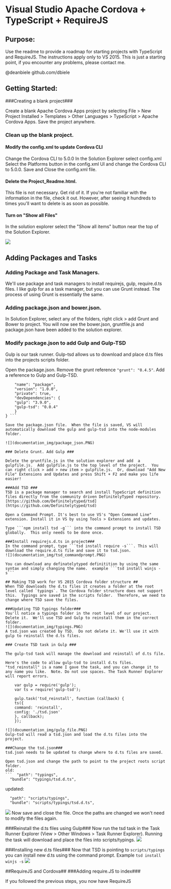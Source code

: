 # Visual Studio Apache Cordova + TypeScript + RequireJS #

## Purpose: ##
Use the readme to provide a roadmap for starting projects with TypeScript and RequireJS.  The instructions apply only to VS 2015. This is just a starting point, if you encounter any problems, please contact me. 

@deanbiele
github.com/dbiele


## Getting Started: ##
###Creating a blank project###

Create a blank Apache Cordova Apps project by selecting File > New Project 
Installed > Templates > Other Languages > TypeScript > Apache Cordova Apps.
Save the project anywhere.

### Clean up the blank project. ###

#### Modify the config.xml to update Cordova CLI ####

Change the Cordova CLI to 5.0.0
In the Solution Explorer select config.xml
Select the Platforms button in the config.xml UI and change the Cordova CLI to 5.0.0.
Save and Close the config.xml file.

#### Delete the Project_Readme.html. ####
This file is not necessary.  Get rid of it. If you're not familiar with the information in the file, check it out.  However, after seeing it hundreds to times you'll  want to delete is as soon as possible.

#### Turn on "Show all Files" ####
In the solution explorer select the "Show all items" button near the top of the Solution Explorer.

![](documentation_img/solution_explorer.png)

## Adding Packages and Tasks ##

### Adding Package and Task Managers. ###

We'll use package and task managers to install requirejs, gulp, require.d.ts files.  I like gulp for as a task manager, but you can use Grunt instead.  The process of using Grunt is essentially the same.

### Adding package.json and bower.json. ###
In Solution Explorer, select any of the folders, right click > add Grunt and Bower to project.
You will now see the bower.json, gruntfile.js and package.json have been added to the solution explorer. 

### Modify package.json to add Gulp and Gulp-TSD ###

Gulp is our task runner.  Gulp-tsd allows us to download and place d.ts files into the projects scripts folder.

Open the package.json. 
Remove the grunt reference
`"grunt": "0.4.5"`.
Add a reference to Gulp and Gulp-TSD. 

``` {
	"name": "package",
	"version": "1.0.0",
	"private": true,
	"devDependencies": {
    "gulp": "3.9.0",
    "gulp-tsd": "0.0.4"
	}
} ```

Save the package.json file.  When the file is saved, VS will automatically download the gulp and gulp-tsd into the node-modules folder.

![](documentation_img/package_json.PNG)

### Delete Grunt. Add Gulp ###

Delete the gruntfile.js in the solution explorer and add  a gulpfile.js.  Add gulpfile.js to the top level of the project.  You can right click > add > new item > gulpfile.js.  Or, download "Add New File" Extensions and Updates and press Shift + F2 and make you life easier!

###Add TSD ###
TSD is a package manager to search and install TypeScript definition files directly from the community driven DefinitelyTyped repository. 
[https://github.com/Definitelytyped/tsd](https://github.com/Definitelytyped/tsd)

Open a Command Prompt. It's best to use VS's "Open Command Line" extension. Install it in VS by using Tools > Extensions and updates.

Type ```npm install tsd -g``` into the command prompt to install TSD globally.  This only needs to be done once.

###Install requirejs.d.ts in project### 
In the command prompt, type ```tsd install require -s```. This will download the require.d.ts file and save it to tsd.json.
![](documentation_img/tsd_commandprompt.PNG)

You can download any definatelytyped definitition by using the same syntax and simply changing the name.  example ```tsd install winjs -s```

## Making TSD work for VS 2015 Cordova folder structure ##
When TSD downloads the d.ts files it creates a folder at the root level called `typings`. The Cordova folder structure does not support this.  Typings are saved in the scripts folder.  Therefore, we need to change where TSD save the files.

###Updating TSD typings folder###
You'll notice a typings folder in the root level of our project.  Delete it.  We'll use TSD and Gulp to reinstall them in the correct folder.
![](documentation_img/typings.PNG)
A tsd.json was created by TSD.  Do not delete it. We'll use it with gulp to reinstall the d.ts files.

### Create TSD task in Gulp ###

The gulp-tsd task will manage the download and reinstall of d.ts file.  

Here's the code to allow gulp-tsd to install d.ts files. "tsd_reinstall" is a name I gave the task, and you can change it to any name you like.  Note. Do not use spaces. The Task Runner Explorer will report errors.  

    var gulp = require('gulp');
    var ts = require('gulp-tsd');
    
    gulp.task('tsd_reinstall', function (callback) {
    ts({
    command: 'reinstall',
    config: './tsd.json'
    }, callback);
    });

![](documentation_img/gulp_file.PNG)
Gulp-tsd will read a tsd.json and load the d.ts files into the project.

###Change the tsd.json###
tsd.json needs to be updated to change where to d.ts files are saved. 

Open tsd.json and change the path to point to the project roots script folder.
old: 
```  "path": "typings",
  "bundle": "typings/tsd.d.ts",
```
updated:
```
  "path": "scripts/typings",
  "bundle": "scripts/typings/tsd.d.ts",
```
![](documentation_img/tsd_json.PNG)
Now save and close the file. Once the paths are changed we won't need to modify the files again.

###Reinstall the d.ts files using Gulp###
Now run the tsd task in the Task Runner Explorer (View > Other Windows > Task Runner Explorer).  Running the task will download and place the files into scripts/typings.
![](documentation_img/tsd_reinstall.PNG)

###Installing new d.ts files###
Now that TSD is pointing to `scripts/typings` you can install new d.ts using the command prompt.  Example `tsd install winjs -s`
![](documentation_img/tsd_winjs.PNG)

##RequireJS and Cordova##
###Adding require.JS to index###

If you followed the previous steps, you now have RequireJS 



